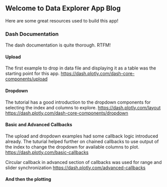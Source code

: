 ## Welcome to Data Explorer App Blog

Here are some great resources used to build this app!

### Dash Documentation

The dash documentation is quite thorough.  RTFM!

#### Upload
The first example to drop in data file and displaying it as a table was the starting point for this app.
https://dash.plotly.com/dash-core-components/upload

#### Dropdown
The tutorial has a good introduction to the dropdown components for selecting the index and columns to explore.
https://dash.plotly.com/layout
https://dash.plotly.com/dash-core-components/dropdown

#### Basic and Advanced Callbacks
The upload and dropdown examples had some callback logic introduced already.  The tuturial helped further on chained callbacks to use output of the index to change the dropdown for available columns to plot.
https://dash.plotly.com/basic-callbacks

Circular callback in advanced section of callbacks was used for range and slider synchronization
https://dash.plotly.com/advanced-callbacks

#### And then the plotting





